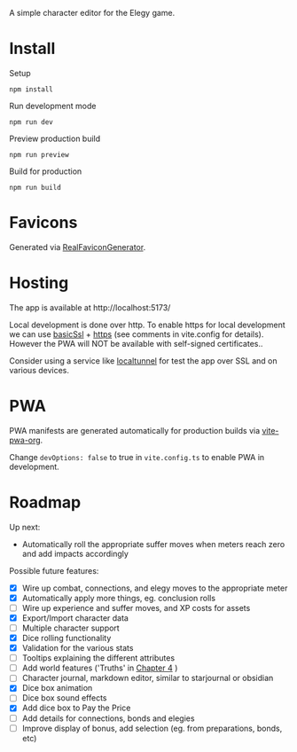 A simple character editor for the Elegy game.

# Install

Setup

```
npm install
```

Run development mode

```
npm run dev
```

Preview production build

```
npm run preview
```

Build for production

```
npm run build
``` 

# Favicons

Generated via [RealFaviconGenerator](https://realfavicongenerator.net/).

# Hosting

The app is available at http://localhost:5173/

Local development is done over http. To enable https for local development we can use [basicSsl](https://github.com/vitejs/vite-plugin-basic-ssl) + [https](https://v4.vitejs.dev/config/server-options.html#server-https) (see comments in vite.config for details). However the PWA will NOT be available with self-signed certificates..

Consider using a service like [localtunnel](https://github.com/localtunnel/localtunnel) for test the app over SSL and on various devices.


# PWA

PWA manifests are generated automatically for production builds via [vite-pwa-org](https://vite-pwa-org.netlify.app/).

Change ```devOptions: false``` to true in ```vite.config.ts``` to enable PWA in development.



# Roadmap

Up next:
 - Automatically roll the appropriate suffer moves when meters reach zero and add impacts accordingly

Possible future features:
- [x] Wire up combat, connections, and elegy moves to the appropriate meter
- [x] Automatically apply more things, eg. conclusion rolls
- [ ] Wire up experience and suffer moves, and XP costs for assets
- [x] Export/Import character data
- [ ] Multiple character support
- [x] Dice rolling functionality
- [x] Validation for the various stats
- [ ] Tooltips explaining the different attributes
- [ ] Add world features ('Truths' in [Chapter 4](/docs/elegy/chapters/chapter4-world.md) )
- [ ] Character journal, markdown editor, similar to starjournal or obsidian
- [x] Dice box animation
- [ ] Dice box sound effects
- [x] Add dice box to Pay the Price
- [ ] Add details for connections, bonds and elegies
- [ ] Improve display of bonus, add selection (eg. from preparations, bonds, etc)
